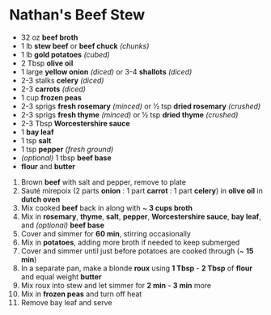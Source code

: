 # Nathan's Beef Stew

* 32 oz **beef broth**
* 1 lb **stew beef** or **beef chuck** *(chunks)*
* 1 lb **gold potatoes** *(cubed)*
* 2 Tbsp **olive oil**
* 1 large **yellow onion** *(diced)* or 3-4 **shallots** *(diced)*
* 2-3 stalks **celery** *(diced)*
* 2-3 **carrots** *(diced)*
* 1 cup **frozen peas**
* 2-3 sprigs **fresh rosemary** *(minced)* or 1⁄2 tsp **dried rosemary** *(crushed)*
* 2-3 sprigs **fresh thyme** *(minced)* or 1⁄2 tsp **dried thyme** *(crushed)*
* 2-3 Tbsp **Worcestershire sauce**
* 1 **bay leaf**
* 1 tsp **salt**
* 1 tsp **pepper** *(fresh ground)*
* *(optional)* 1 tbsp **beef base**
* **flour** and **butter**

1. Brown **beef** with salt and pepper, remove to plate
1. Sauté mirepoix (2 parts **onion** : 1 part **carrot** : 1 part **celery**) in **olive oil** in **dutch oven**
1. Mix cooked **beef** back in along with ~ **3 cups broth**
1. Mix in **rosemary**, **thyme**, **salt**, **pepper**, **Worcestershire sauce**, **bay leaf**, and *(optional)* **beef base**
1. Cover and simmer for **60 min**, stirring occasionally
1. Mix in **potatoes**, adding more broth if needed to keep submerged
1. Cover and simmer until just before potatoes are cooked through (~ **15 min**)
1. In a separate pan, make a blonde **roux** using **1 Tbsp** - **2 Tbsp** of **flour** and equal weight **butter**
1. Mix roux into stew and let simmer for **2 min** - **3 min** more
1. Mix in **frozen peas** and turn off heat
1. Remove bay leaf and serve
